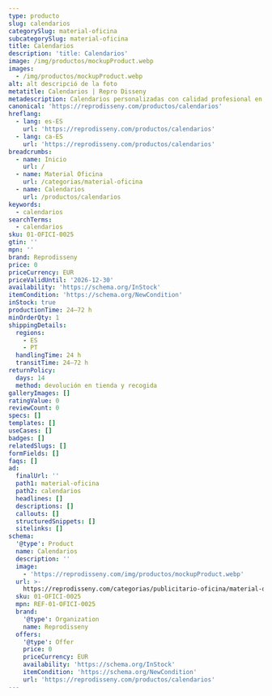 ```yaml
---
type: producto
slug: calendarios
categorySlug: material-oficina
subcategorySlug: material-oficina
title: Calendarios
description: 'title: Calendarios'
image: /img/productos/mockupProduct.webp
images:
  - /img/productos/mockupProduct.webp
alt: alt descripció de la foto
metatitle: Calendarios | Repro Disseny
metadescription: Calendarios personalizadas con calidad profesional en Cataluña.
canonical: 'https://reprodisseny.com/productos/calendarios'
hreflang:
  - lang: es-ES
    url: 'https://reprodisseny.com/productos/calendarios'
  - lang: ca-ES
    url: 'https://reprodisseny.com/productos/calendarios'
breadcrumbs:
  - name: Inicio
    url: /
  - name: Material Oficina
    url: /categorias/material-oficina
  - name: Calendarios
    url: /productos/calendarios
keywords:
  - calendarios
searchTerms:
  - calendarios
sku: 01-OFICI-0025
gtin: ''
mpn: ''
brand: Reprodisseny
price: 0
priceCurrency: EUR
priceValidUntil: '2026-12-30'
availability: 'https://schema.org/InStock'
itemCondition: 'https://schema.org/NewCondition'
inStock: true
productionTime: 24–72 h
minOrderQty: 1
shippingDetails:
  regions:
    - ES
    - PT
  handlingTime: 24 h
  transitTime: 24–72 h
returnPolicy:
  days: 14
  method: devolución en tienda y recogida
galleryImages: []
ratingValue: 0
reviewCount: 0
specs: []
templates: []
useCases: []
badges: []
relatedSlugs: []
formFields: []
faqs: []
ad:
  finalUrl: ''
  path1: material-oficina
  path2: calendarios
  headlines: []
  descriptions: []
  callouts: []
  structuredSnippets: []
  sitelinks: []
schema:
  '@type': Product
  name: Calendarios
  description: ''
  image:
    - 'https://reprodisseny.com/img/productos/mockupProduct.webp'
  url: >-
    https://reprodisseny.com/categorias/publicitario-oficina/material-oficina/calendarios
  sku: 01-OFICI-0025
  mpn: REF-01-OFICI-0025
  brand:
    '@type': Organization
    name: Reprodisseny
  offers:
    '@type': Offer
    price: 0
    priceCurrency: EUR
    availability: 'https://schema.org/InStock'
    itemCondition: 'https://schema.org/NewCondition'
    url: 'https://reprodisseny.com/productos/calendarios'
---
```


